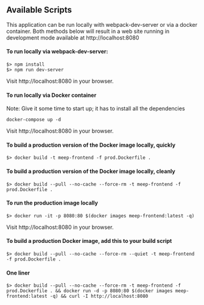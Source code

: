 ## Available Scripts

This application can be run locally with webpack-dev-server or via a docker container.  Both methods below will result in a web site running in development mode available at http://localhost:8080

#### To run locally via webpack-dev-server:
```
$> npm install
$> npm run dev-server
```
Visit http://localhost:8080 in your browser.

#### To run locally via Docker container
Note: Give it some time to start up; it has to install all the dependencies
```
docker-compose up -d
```
Visit http://localhost:8080 in your browser.

#### To build a production version of the Docker image locally, quickly
```
$> docker build -t meep-frontend -f prod.Dockerfile .
```

#### To build a production version of the Docker image locally, cleanly
```
$> docker build --pull --no-cache --force-rm -t meep-frontend -f prod.Dockerfile .
```

#### To run the production image locally
```
$> docker run -it -p 8080:80 $(docker images meep-frontend:latest -q)
```
Visit http://localhost:8080 in your browser.

#### To build a production Docker image, add this to your build script
```
$> docker build --pull --no-cache --force-rm --quiet -t meep-frontend -f prod.Dockerfile .
```

#### One liner
```
$> docker build --pull --no-cache --force-rm -t meep-frontend -f prod.Dockerfile . && docker run -d -p 8080:80 $(docker images meep-frontend:latest -q) && curl -I http://localhost:8080
```
